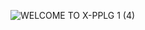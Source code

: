 
![WELCOME TO X-PPLG 1 (4)](https://github.com/user-attachments/assets/d4a2f520-2179-48cf-b0ea-8a89e5a8c90a)
